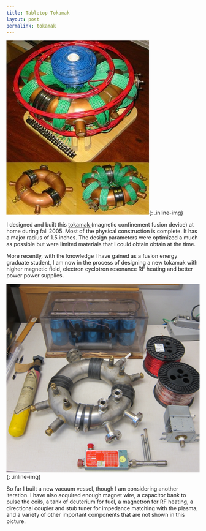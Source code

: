 ```yaml
---
title: Tabletop Tokamak
layout: post
permalink: tokamak
---
```


![Tokamak](/images/tokamak.jpg){: .inline-img}

<p>I designed and built this <a href='http://en.wikipedia.org/wiki/Tokamak'> tokamak </a>   (magnetic confinement fusion device) at home during fall 2005. Most of the physical construction is complete. It has a major radius of 1.5 inches. The design parameters were optimized a much as possible but were limited materials that I could obtain obtain at the time.</p>

<p>More recently, with the knowledge I have gained as a fusion energy graduate student, I am now in the process of designing a new tokamak with higher magnetic field, electron cyclotron resonance RF heating and better power power supplies. </p>

![TokamakComponents](/images/TokamakComponents.JPG){: .inline-img}

<p> So far I built a new vacuum vessel, though I am considering another iteration. I have also acquired enough magnet wire, a capacitor bank to pulse the coils, a tank of deuterium for fuel, a magnetron for RF heating, a directional coupler and stub tuner for impedance matching with the plasma, and a variety of other important components that are not shown in this picture.</p>
